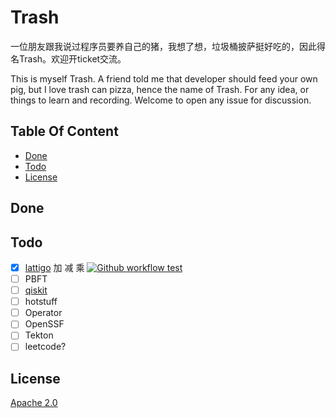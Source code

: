 # Trash
一位朋友跟我说过程序员要养自己的猪，我想了想，垃圾桶披萨挺好吃的，因此得名Trash。欢迎开ticket交流。

This is myself Trash. A friend told me that developer should feed your own pig, but I love trash can pizza, hence the name of Trash.
For any idea, or things to learn and recording. Welcome to open any issue for discussion.

## Table Of Content

* [Done](#Done)
* [Todo](#Todo)
* [License](#license)

## Done

## Todo
- [x] [lattigo](https://github.com/tuneinsight/lattigo) 加 减 乘 [![Github workflow test](https://github.com/SamYuan1990/Trash/actions/workflows/lattigo.yaml/badge.svg)](https://github.com/SamYuan1990/Trash/actions/workflows/lattigo.yaml)
- [ ] PBFT
- [ ] [qiskit](https://github.com/Qiskit/qiskit)
- [ ] hotstuff
- [ ] Operator
- [ ] OpenSSF
- [ ] Tekton
- [ ] leetcode?

## License
[Apache 2.0](./LICENSE)